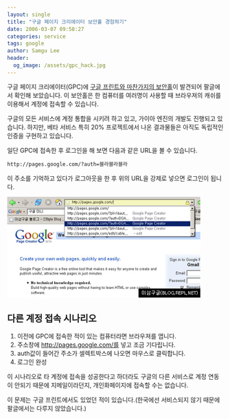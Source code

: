 ```yaml
---
layout: single
title: "구글 페이지 크리에이터 보안홀 경험하기"
date: 2006-03-07 09:58:27
categories: service
tags: google
author: Samgu Lee
header:
  og_image: /assets/gpc_hack.jpg
---
```


구글 페이지 크리에이터(GPC)에 [구글 프린트와 마찬가지의 보안홀](http://blogs.zdnet.com/Google/?p=113)이 발견되어 팔글에서 확인해 보았습니다. 이 보안홀은 한 컴퓨터를 여러명이 사용할 때 브라우져의 캐쉬를 이용해서 계정에 접속할 수 있습니다.

구글의 모든 서비스에 계정 통합을 시키려 하고 있고, 가이아 엔진의 개발도 진행되고 있습니다. 하지만, 베타 서비스 특히 20% 프로젝트에서 나온 결과물들은 아직도 독립적인 인증을 구현하고 있습니다.

일단 GPC에 접속한 후 로그인을 해 보면 다음과 같은 URL을 볼 수 있습니다.

```html
http://pages.google.com/?auth=블라블라블라
```

이 주소를 기억하고 있다가 로그아웃을 한 후 위의 URL을 강제로 넣으면 로그인이 됩니다.

![구글 페이지 크리에이터, 보안홀](/assets/gpc_hack.jpg)

## 다른 계정 접속 시나리오

1. 이전에 GPC에 접속한 적이 있는 컴퓨터라면 브라우져를 엽니다.
2. 주소창에 http://pages.google.com/를 넣고 조금 기다립니다.
3. auth값이 들어간 주소가 셀렉트박스에 나오면 마우스로 클릭합니다.
4. 로그인 완성

이 시나리오로 타 계정에 접속을 성공한다고 하더라도 구글의 다른 서비스로 계정 연동이 안되기 때문에 지메일이라던지, 개인화페이지에 접속할 수는 없습니다.

이 문제는 구글 프린트에서도 있었던 적이 있습니다.(한국에선 서비스되지 않기 때문에 팔글에서는 다루지 않았습니다.)
